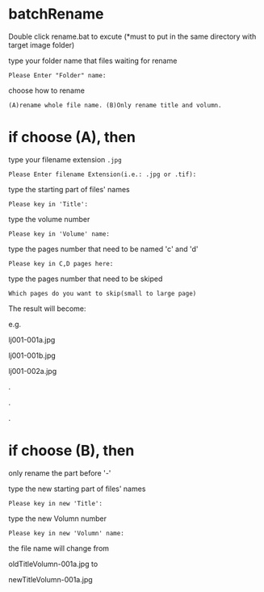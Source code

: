 # batchRename
Double click rename.bat to excute (*must to put in the same directory with target image folder)

type your folder name that files waiting for rename
```
Please Enter "Folder" name:
```
choose how to rename
```
(A)rename whole file name. (B)Only rename title and volumn.
```
# if choose (A), then

type your filename extension `.jpg` 
```
Please Enter filename Extension(i.e.: .jpg or .tif):
```
type the starting part of files' names
```
Please key in 'Title':
```
type the volume number
```
Please key in 'Volume' name:
```
type the pages number that need to be named 'c' and 'd'
```
Please key in C,D pages here:
```
type the pages number that need to be skiped
```
Which pages do you want to skip(small to large page)
```

The result will become:

e.g. 

lj001-001a.jpg

lj001-001b.jpg
	 
lj001-002a.jpg

.

.

.


# if choose (B), then

only rename the part before '-' 

type the new starting part of files' names
```
Please key in new 'Title':
```
type the new Volumn number
```
Please key in new 'Volumn' name:
```

the file name will change from

oldTitleVolumn-001a.jpg to

newTitleVolumn-001a.jpg
